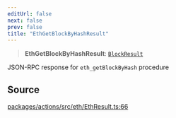 ```yaml
---
editUrl: false
next: false
prev: false
title: "EthGetBlockByHashResult"
---
```


> **EthGetBlockByHashResult**: [`BlockResult`](/reference/tevm/actions/type-aliases/blockresult/)

JSON-RPC response for `eth_getBlockByHash` procedure

## Source

[packages/actions/src/eth/EthResult.ts:66](https://github.com/evmts/tevm-monorepo/blob/main/packages/actions/src/eth/EthResult.ts#L66)
